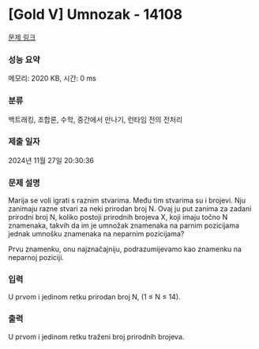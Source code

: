 # [Gold V] Umnozak - 14108 

[문제 링크](https://www.acmicpc.net/problem/14108) 

### 성능 요약

메모리: 2020 KB, 시간: 0 ms

### 분류

백트래킹, 조합론, 수학, 중간에서 만나기, 런타임 전의 전처리

### 제출 일자

2024년 11월 27일 20:30:36

### 문제 설명

<p>Marija se voli igrati s raznim stvarima. Među tim stvarima su i brojevi. Nju zanimaju razne stvari za neki prirodan broj N. Ovaj ju put zanima za zadani prirodni broj N, koliko postoji prirodnih brojeva X, koji imaju točno N znamenaka, takvih da im je umnožak znamenaka na parnim pozicijama jednak umnošku znamenaka na neparnim pozicijama?</p>

<p>Prvu znamenku, onu najznačajniju, podrazumijevamo kao znamenku na neparnoj poziciji. </p>

### 입력 

 <p>U prvom i jedinom retku prirodan broj N, (1 ≤ N ≤ 14). </p>

### 출력 

 <p>U prvom i jedinom retku traženi broj prirodnih brojeva. </p>

